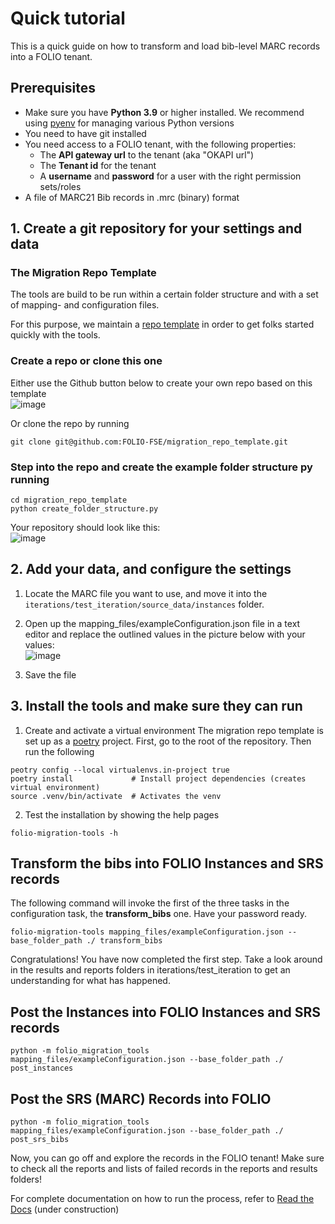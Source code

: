 # Quick tutorial

This is a quick guide on how to transform and load bib-level MARC records into a FOLIO tenant. 

## Prerequisites
* Make sure you have **Python 3.9** or higher installed. We recommend using [pyenv](https://github.com/pyenv/pyenv) for managing various Python versions
* You need to have git installed
* You need access to a FOLIO tenant, with the following properties:
   * The **API gateway url** to the tenant (aka "OKAPI url")
   * The **Tenant id** for the tenant
   * A **username** and **password** for a user with the right permission sets/roles
* A file of MARC21 Bib records in .mrc (binary) format

## 1. Create a git repository for your settings and data
### The Migration Repo Template
The tools are build to be run within a certain folder structure and with a set of mapping- and configuration files. 

For this purpose, we maintain a [repo template](https://github.com/folio-fse/migration_repo_template) in order to get folks started quickly with the tools.

###  Create a repo or clone this one
Either use the Github button below to create your own repo based on this template    
![image](https://user-images.githubusercontent.com/1894384/215045112-6964ecfb-a446-4036-99d0-323104f262c5.png)   

Or clone the repo by running 
```
git clone git@github.com:FOLIO-FSE/migration_repo_template.git
```

### Step into the repo and create the example folder structure py running
```
cd migration_repo_template
python create_folder_structure.py
```
Your repository should look like this:    
![image](https://user-images.githubusercontent.com/1894384/215044991-5b648501-aa10-46e2-873f-0b0996180a16.png)


## 2. Add your data, and configure the settings
1. Locate the MARC file you want to use, and move it into the ```iterations/test_iteration/source_data/instances``` folder.
2. Open up the mapping_files/exampleConfiguration.json file in a text editor and replace the outlined values in the picture below with your values:   
![image](https://user-images.githubusercontent.com/1894384/215045374-fa84f983-fbee-4a54-8383-78934af77484.png)


3. Save the file   

## 3. Install the tools and make sure they can run
1. Create and activate a virtual environment
The migration repo template is set up as a [poetry](https://python-poetry.org/docs/basic-usage/#using-your-virtual-environment) project. First, go to the root of the repository. Then run the following
```
peotry config --local virtualenvs.in-project true
poetry install             # Install project dependencies (creates virtual environment)
source .venv/bin/activate  # Activates the venv
```
2. Test the installation by showing the help pages
```
folio-migration-tools -h
```

## Transform the bibs into FOLIO Instances and SRS records
The following command will invoke the first of the three tasks in the configuration task, the **transform_bibs** one. Have your password ready.
```
folio-migration-tools mapping_files/exampleConfiguration.json --base_folder_path ./ transform_bibs
```
Congratulations! You have now completed the first step. Take a look around in the results and reports folders in iterations/test_iteration to get an understanding for what has happened.

## Post the Instances into FOLIO Instances and SRS records
```
python -m folio_migration_tools mapping_files/exampleConfiguration.json --base_folder_path ./ post_instances
```

## Post the SRS (MARC) Records into FOLIO
```
python -m folio_migration_tools mapping_files/exampleConfiguration.json --base_folder_path ./ post_srs_bibs
```
Now, you can go off and explore the records in the FOLIO tenant! Make sure to check all the reports and lists of failed records in the reports and results folders!


For complete documentation on how to run the process, refer to [Read the Docs](https://folio-migration-tools.readthedocs.io/) (under construction)
